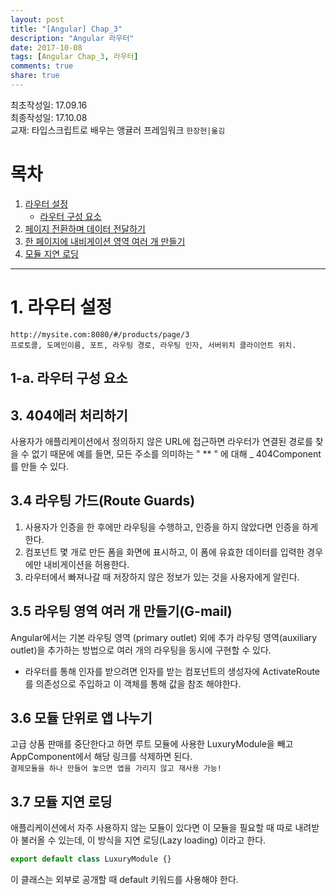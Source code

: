 ```yaml
---
layout: post
title: "[Angular] Chap_3"
description: "Angular 라우터"
date: 2017-10-08
tags: [Angular Chap_3, 라우터]
comments: true
share: true
---
```

최초작성일: 17.09.16  
최종작성일: 17.10.08  
교재: 타입스크립트로 배우는 앵귤러 프레임워크 `한장현|옮김`

# 목차  

1. [라우터 설정](#라우터-설정)  
    - [라우터 구성 요소](#라우터-구성-요소)
2. [페이지 전환하며 데이터 전달하기](#페이지-전환하며-데이터-전달하기)  
3. [한 페이지에 내비게이션 영역 여러 개 만들기](#한-페이지에-내비게이션-영역-여러-개-만들기)  
4. [모듈 지연 로딩](#모듈-지연-로딩)  

---

# 1. 라우터 설정  

```
http://mysite.com:8080/#/products/page/3
프로토콜, 도메인이름, 포트, 라우팅 경로, 라우팅 인자, 서버위치 클라이언트 위치.
```  

## 1-a. 라우터 구성 요소  

## 3. 404에러 처리하기  

사용자가 애플리케이션에서 정의하지 않은 URL에 접근하면 라우터가 연결된 경로를 찾을 수 없기 때문에 
예를 들면, 모든 주소를 의미하는 " ** " 에 대해 _ 404Component를 만들 수 있다.

## 3.4 라우팅 가드(Route Guards)
  
1. 사용자가 인증을 한 후에만 라우팅을 수행하고, 인증을 하지 않았다면 인증을 하게 한다.  
2. 컴포넌트 몇 개로 만든 폼을 화면에 표시하고, 이 폼에 유효한 데이터를 입력한 경우에만 내비게이션을 허용한다.  
3. 라우터에서 빠져나갈 때 저장하지 않은 정보가 있는 것을 사용자에게 알린다.

## 3.5 라우팅 영역 여러 개 만들기(G-mail)  

Angular에서는 기본 라우팅 영역 (primary outlet) 외에 추가 라우팅 영역(auxiliary outlet)을 추가하는 방법으로 여러 개의 라우팅을 동시에 구현할 수 있다.  

> <router-outlet></router-outlet>
> <router-outlet name="chat"></router-outlet>  

- 라우터를 통해 인자를 받으려면 인자를 받는 컴포넌트의 생성자에 ActivateRoute를 의존성으로 주입하고 이 객체를 통해 값을 참조 해야한다.  

## 3.6 모듈 단위로 앱 나누기  

고급 상품 판매를 중단한다고 하면 루트 모듈에 사용한 LuxuryModule을 빼고 AppComponent에서 해당 링크를 삭제하면 된다.  
``결제모듈을 하나 만들어 놓으면 앱을 가리지 않고 재사용 가능!``

## 3.7 모듈 지연 로딩  

애플리케이션에서 자주 사용하지 않는 모듈이 있다면 이 모듈을 필요할 때 따로 내려받아 불러올 수 있는데, 이 방식을 지연 로딩(Lazy loading) 이라고 한다.  

```js
export default class LuxuryModule {}
```  
이 클래스는 외부로 공개할 때 default 키워드를 사용해야 한다.  


